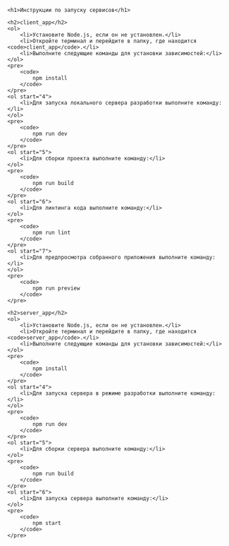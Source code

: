     <h1>Инструкции по запуску сервисов</h1>

    <h2>client_app</h2>
    <ol>
        <li>Установите Node.js, если он не установлен.</li>
        <li>Откройте терминал и перейдите в папку, где находится <code>client_app</code>.</li>
        <li>Выполните следующие команды для установки зависимостей:</li>
    </ol>
    <pre>
        <code>
            npm install
        </code>
    </pre>
    <ol start="4">
        <li>Для запуска локального сервера разработки выполните команду:</li>
    </ol>
    <pre>
        <code>
            npm run dev
        </code>
    </pre>
    <ol start="5">
        <li>Для сборки проекта выполните команду:</li>
    </ol>
    <pre>
        <code>
            npm run build
        </code>
    </pre>
    <ol start="6">
        <li>Для линтинга кода выполните команду:</li>
    </ol>
    <pre>
        <code>
            npm run lint
        </code>
    </pre>
    <ol start="7">
        <li>Для предпросмотра собранного приложения выполните команду:</li>
    </ol>
    <pre>
        <code>
            npm run preview
        </code>
    </pre>

    <h2>server_app</h2>
    <ol>
        <li>Установите Node.js, если он не установлен.</li>
        <li>Откройте терминал и перейдите в папку, где находится <code>server_app</code>.</li>
        <li>Выполните следующие команды для установки зависимостей:</li>
    </ol>
    <pre>
        <code>
            npm install
        </code>
    </pre>
    <ol start="4">
        <li>Для запуска сервера в режиме разработки выполните команду:</li>
    </ol>
    <pre>
        <code>
            npm run dev
        </code>
    </pre>
    <ol start="5">
        <li>Для сборки сервера выполните команду:</li>
    </ol>
    <pre>
        <code>
            npm run build
        </code>
    </pre>
    <ol start="6">
        <li>Для запуска сервера выполните команду:</li>
    </ol>
    <pre>
        <code>
            npm start
        </code>
    </pre>
